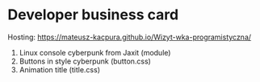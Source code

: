 # Developer business card
Hosting: https://mateusz-kacpura.github.io/Wizyt-wka-programistyczna/</br>
1. Linux console cyberpunk from Jaxit (module) </br>
2. Buttons in style cyberpunk (button.css) </br>
3. Animation title (title.css) </br>
